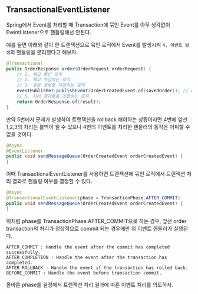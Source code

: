 ## TransactionalEventListener

Spring에서 Event를 처리할 때 Transaction에 묶인 Event를 아무 생각없이 EventListener으로 핸들링해선 안된다.

예를 들면 아래와 같이 한 트랜잭션으로 묶인 로직에서 Event를 발생시켜 `4. 이벤트 발생`의 핸들링을 분리했다고 해보자.
``` java
@Transactional
public OrderResponse order(OrderRequest orderRequest) {
    // 1. 재고 확인 로직 
    // 2. 재고 차감하는 로직
    // 3. 주문 정보를 저장하는 로직
    eventPublisher.publishEvent(OrderCreatedEvent.of(savedOrder)); // 4. 이벤트 발생
    // 5. 처리 결과들을 조합하는 로직
    return OrderResponse.of(result);
}
```

만약 5번에서 문제가 발생하여 트랜잭션을 rollback 해야하는 상황이라면 4번에 앞선 1,2,3의 처리는 롤백이 될 수 있으나 4번의 이벤트를 처리한 핸들러의 동작은 어찌할 수 없을 것이다.
``` java
@Async
@EventListener
public void sendMessageQueue(OrderCreatedEvent orderCreatedEvent) {
}
```

이때 TransactionalEventListener를 사용하면 트랜잭션에 묶인 로직에서 트랜잭션 처리 결과로 핸들링 여부를 결정할 수 있다.

``` java
@Async
@TransactionalEventListener(phase = TransactionPhase.AFTER_COMMIT)
public void sendMessageQueue(OrderCreatedEvent orderCreatedEvent) {
}
```

위처럼 phase를 TransactionPhase.AFTER_COMMIT으로 하는 경우, 앞선 order transaction의 처리가 정상적으로 commit 되는 경우에만 위 이벤트 핸들러가 실행된다. 

```
AFTER_COMMIT : Handle the event after the commit has completed successfully.
AFTER_COMPLETION : Handle the event after the transaction has completed.
AFTER_ROLLBACK : Handle the event if the transaction has rolled back.
BEFORE_COMMIT : Handle the event before transaction commit.
```
올바른 phase를 결정해서 트랜잭션 처리 결과에 따른 이벤트 처리를 의도하자. 
